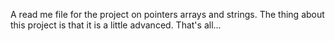 A read me file for the project on pointers arrays and strings. The thing about this project is that it is a little advanced. That's all...
